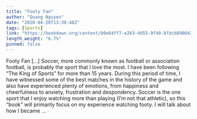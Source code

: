 ```yaml
---
title: "Footy Fan"
author: "Quang Nguyen"
date: "2020-04-20T13:30:48Z"
tags: [Sports]
link: "https://bookdown.org/content/b0e64ff7-e263-4d55-9f40-8fdcb890042e/"
length_weight: "6.7%"
pinned: false
---
```


Footy Fan [...] Soccer, more commonly known as football or association football, is probably the sport that I love the most. I have been following “The King of Sports” for more than 15 years. During this period of time, I have witnessed some of the best matches in the history of the game and also have experienced plenty of emotions, from happiness and cheerfulness to anxiety, frustration and despondency. Soccer is the one sport that I enjoy watching more than playing (I’m not that athletic), so this “book” will primarily focus on my experience watching footy. I will talk about how I became ...
